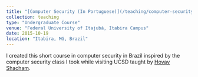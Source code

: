 ```yaml
---
title: "[Computer Security (In Portuguese)](/teaching/computer-security-2015)"
collection: teaching
type: "Undergraduate Course"
venue: "Federal University of Itajubá, Itabira Campus"
date: 2015-10-19
location: "Itabira, MG, Brazil"
---
```

I created this short course in computer security in Brazil inspired by the computer security class I took while visiting UCSD taught by [Hovav Shacham](https://hovav.net/ucsd/).
